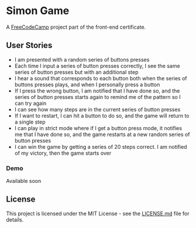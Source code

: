 # Simon Game

A [FreeCodeCamp](https://www.freecodecamp.org/) project part of the front-end certificate.

## User Stories

* I am presented with a random series of buttons presses
* Each time I input a series of button presses correctly, I see the same series of button presses but with an additional step
* I hear a sound that corresponds to each button both when the series of buttons presses plays, and when I personally press a button
* If I press the wrong button, I am notified that I have done so, and the series of button presses starts again to remind me of the pattern so I can try again
* I can see how many steps are in the current series of button presses
* If I want to restart, I can hit a button to do so, and the game will return to a single step
* I can play in strict mode where if I get a button press mode, it notifies me that I have done so, and the game restarts at a new random series of button presses
* I can win the game by getting a series of 20 steps correct. I am notified of my victory, then the game starts over

### Demo

Available soon

## License

This project is licensed under the MIT License - see the [LICENSE.md](LICENSE.md) file for details.